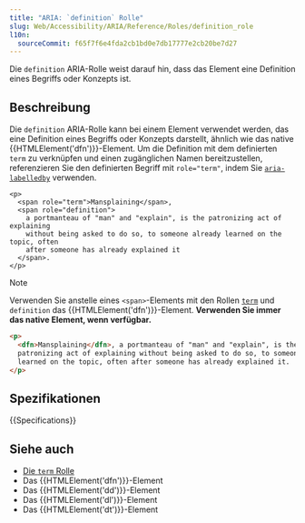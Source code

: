 ```yaml
---
title: "ARIA: `definition` Rolle"
slug: Web/Accessibility/ARIA/Reference/Roles/definition_role
l10n:
  sourceCommit: f65f7f6e4fda2cb1bd0e7db17777e2cb20be7d27
---
```


Die `definition` ARIA-Rolle weist darauf hin, dass das Element eine Definition eines Begriffs oder Konzepts ist.

## Beschreibung

Die `definition` ARIA-Rolle kann bei einem Element verwendet werden, das eine Definition eines Begriffs oder Konzepts darstellt, ähnlich wie das native {{HTMLElement('dfn')}}-Element. Um die Definition mit dem definierten `term` zu verknüpfen und einen zugänglichen Namen bereitzustellen, referenzieren Sie den definierten Begriff mit `role="term"`, indem Sie [`aria-labelledby`](/de/docs/Web/Accessibility/ARIA/Reference/Attributes/aria-labelledby) verwenden.

```html-nolint
<p>
  <span role="term">Mansplaining</span>,
  <span role="definition">
    a portmanteau of "man" and "explain", is the patronizing act of explaining
    without being asked to do so, to someone already learned on the topic, often
    after someone has already explained it
  </span>.
</p>
```

> [!NOTE]
> Verwenden Sie anstelle eines `<span>`-Elements mit den Rollen [`term`](/de/docs/Web/Accessibility/ARIA/Reference/Roles/term_role) und `definition` das {{HTMLElement('dfn')}}-Element. **Verwenden Sie immer das native Element, wenn verfügbar.**

```html
<p>
  <dfn>Mansplaining</dfn>, a portmanteau of "man" and "explain", is the
  patronizing act of explaining without being asked to do so, to someone already
  learned on the topic, often after someone has already explained it.
</p>
```

## Spezifikationen

{{Specifications}}

## Siehe auch

- [Die `term` Rolle](/de/docs/Web/Accessibility/ARIA/Reference/Roles/term_role)
- Das {{HTMLElement('dfn')}}-Element
- Das {{HTMLElement('dd')}}-Element
- Das {{HTMLElement('dl')}}-Element
- Das {{HTMLElement('dt')}}-Element
